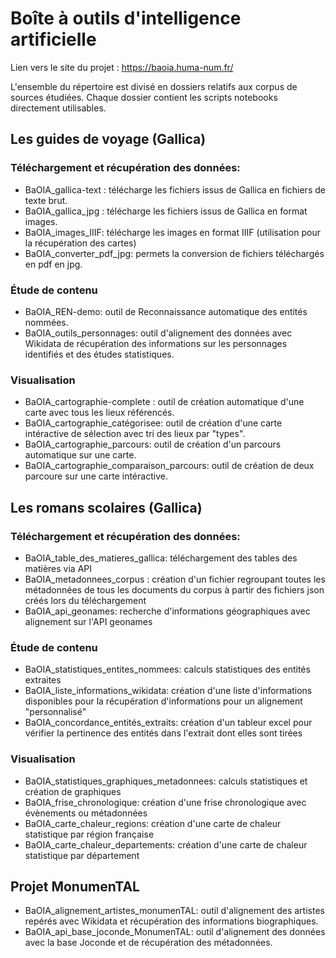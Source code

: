 # Boîte à outils d'intelligence artificielle

Lien vers le site du projet : https://baoia.huma-num.fr/

L'ensemble du répertoire est divisé en dossiers relatifs aux corpus de sources étudiées. Chaque dossier contient les scripts notebooks directement utilisables.

## Les guides de voyage (Gallica)
### Téléchargement et récupération des données:
- BaOIA_gallica-text : télécharge les fichiers issus de Gallica en fichiers de texte brut.
- BaOIA_gallica_jpg : télécharge les fichiers issus de Gallica en format images.
- BaOIA_images_IIIF: télécharge les images en format IIIF (utilisation pour la récupération des cartes)
- BaOIA_converter_pdf_jpg: permets la conversion de fichiers téléchargés en pdf en jpg.

### Étude de contenu
- BaOIA_REN-demo: outil de Reconnaissance automatique des entités nommées. 
- BaOIA_outils_personnages: outil d'alignement des données avec Wikidata de récupération des informations sur les personnages identifiés et des études statistiques.

### Visualisation
- BaOIA_cartographie-complete : outil de création automatique d'une carte avec tous les lieux référencés.
- BaOIA_cartographie_catégorisee: outil de création d'une carte intéractive de sélection avec tri des lieux par "types".
- BaOIA_cartographie_parcours: outil de création d'un parcours automatique sur une carte.
- BaOIA_cartographie_comparaison_parcours: outil de création de deux parcoure sur une carte intéractive.


## Les romans scolaires (Gallica)
### Téléchargement et récupération des données:
- BaOIA_table_des_matieres_gallica: téléchargement des tables des matières via API
- BaOIA_metadonnees_corpus : création d'un fichier regroupant toutes les métadonnées de tous les documents du corpus à partir des fichiers json créés lors du téléchargement
- BaOIA_api_geonames: recherche d'informations géographiques avec alignement sur l'API geonames

### Étude de contenu
- BaOIA_statistiques_entites_nommees: calculs statistiques des entités extraites
- BaOIA_liste_informations_wikidata: création d'une liste d'informations disponibles pour la récupération d'informations pour un alignement "personnalisé"
- BaOIA_concordance_entités_extraits: création d'un tableur excel pour vérifier la pertinence des entités dans l'extrait dont elles sont tirées

### Visualisation
- BaOIA_statistiques_graphiques_metadonnees: calculs statistiques et création de graphiques
- BaOIA_frise_chronologique: création d'une frise chronologique avec évènements ou métadonnées
- BaOIA_carte_chaleur_regions: création d'une carte de chaleur statistique par région française
- BaOIA_carte_chaleur_departements: création d'une carte de chaleur statistique par département



## Projet MonumenTAL
- BaOIA_alignement_artistes_monumenTAL: outil d'alignement des artistes repérés avec Wikidata et récupération des informations biographiques.
- BaOIA_api_base_joconde_MonumenTAL: outil d'alignement des données avec la base Joconde et de récupération des métadonnées.


